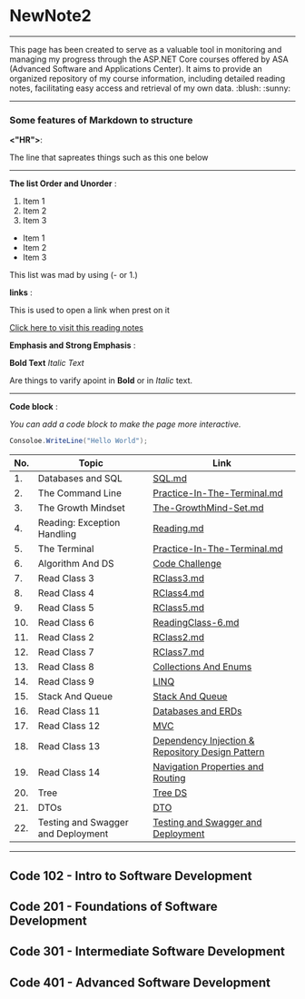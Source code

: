 # NewNote2

<hr>
This page has been created to serve as a valuable tool in monitoring and managing my progress through the ASP.NET Core courses offered by ASA (Advanced Software and Applications Center). It aims to provide an organized repository of my course information, including detailed reading notes, facilitating easy access and retrieval of my own data. :blush: :sunny:

<hr>

### Some features of Markdown to structure

**<"HR">**:

The line that sapreates things such as this one below
<hr>

**The list Order and Unorder** :

 1. Item 1
 2. Item 2
 3. Item 3
 
- Item 1
- Item 2
- Item 3


This list was mad by using (- or 1.)

**links** :

This is used to open a link when prest on it

[Click here to visit this reading notes](https://github.com/bashar_27/newNote2)



**Emphasis and Strong Emphasis** :


**Bold Text** 
*Italic Text*

Are things to varify apoint in **Bold** or in *Italic* text. 

<hr>

**Code block** :

*You can add a code block to make the page more interactive.*
```c#
Consoloe.WriteLine("Hello World");
```



| No. | Topic                                    | Link                                               |
| --- | ---------------------------------------- | -------------------------------------------------- |
| 1.  | Databases and SQL                        | [SQL.md](SQL.md)                                   |
| 2.  | The Command Line                         | [Practice-In-The-Terminal.md](Practice-In-The-Terminal.md) |
| 3.  | The Growth Mindset                       | [The-GrowthMind-Set.md](The-GrowthMind-Set.md)           |
| 4.  | Reading: Exception Handling              | [Reading.md](Reading.md)                           |
| 5.  | The Terminal                             | [Practice-In-The-Terminal.md](Practice-In-The-Terminal.md) |
| 6.  | Algorithm And DS                         | [Code Challenge](https://github.com/bashar-27/Algo-And-DataStructure/tree/master/CodeChallenge) |
| 7.  | Read Class 3                             | [RClass3.md](RClass3.md)                           |
| 8.  | Read Class 4                             | [RClass4.md](RClass4.md)                           |
| 9.  | Read Class 5                             | [RClass5.md](RClass5.md)                           |
| 10. | Read Class 6                             | [ReadingClass-6.md](ReadingClass-6.md)             |
| 11. | Read Class 2                             | [RClass2.md](RClass2.md)                           |
| 12. | Read Class 7                             | [RClass7.md](RClass7.md)                           |
| 13. | Read Class 8                             | [Collections And Enums](RClass08.md)                         |
| 14. | Read Class 9                             | [LINQ](RClass9.md)                           |
| 15. | Stack And Queue                          | [Stack And Queue](StackAndQueue.md)                |
| 16. | Read Class 11                            | [Databases and ERDs](RClass11.md)                  |
| 17. | Read Class 12                            | [MVC](RClass12.md)                                 | 
| 18. | Read Class 13                            | [Dependency Injection & Repository Design Pattern](RClass13.md) |
| 19. | Read Class 14                            | [Navigation Properties and Routing](RClass14.md)   |
| 20. | Tree                                     |[Tree DS](Tree.md)                                  |
| 21. | DTOs                                     |[DTO](dto.md)                                       |
| 22. |Testing and Swagger and Deployment        |[Testing and Swagger and Deployment](RClass17.md)   |
<hr>

 ## Code 102 - Intro to Software Development

 ## Code 201 - Foundations of Software Development

 ## Code 301 - Intermediate Software Development

 ## Code 401 - Advanced Software Development
